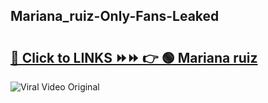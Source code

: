 
 ## Mariana_ruiz-Only-Fans-Leaked

# <h2><a href="https://clipsfans.com/Mariana_ruiz&ref=git">🔗 Click to LINKS ⏩⏩ 👉 🟢 Mariana ruiz </a></h2>

<a href="https://clipsfans.com/Mariana_ruiz&ref=git" rel="nofollow" data-target="animated-image.originalLink"><img src="https://i.ibb.co.com/xMMVF88/686577567.gif" alt="Viral Video Original" style="max-width: 100%; display: inline-block;" data-target="animated-image.originalImage"></a>
